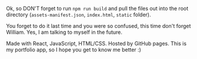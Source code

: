 Ok, so DON'T forget to run `npm run build` and pull the files out into the root directory (`assets-manifest.json`, `index.html`, `static` folder).

You forget to do it last time and you were so confused, this time don't forget William.  Yes, I am talking to myself in the future.

Made with React, JavaScript, HTML/CSS. Hosted by GitHub pages. This is my portfolio app, so I hope you get to know me better :)